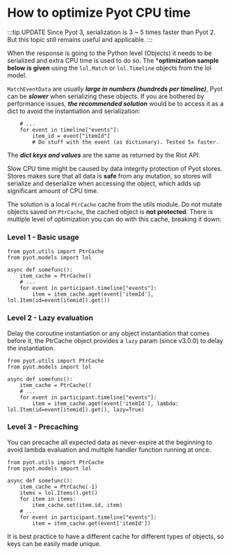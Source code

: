 # How to optimize Pyot CPU time

:::tip UPDATE
Since Pyot 3, serialization is 3 ~ 5 times faster than Pyot 2. But this topic still remains useful and applicable.
:::

When the response is going to the Python level (Objects) it needs to be serialized and extra CPU time is used to do so.
The ***optimization sample below is given** using the `lol.Match` or `lol.Timeline` objects from the lol model.

`MatchEventData` are usually **_large in numbers (hundreds per timeline)_**, Pyot can be **_slower_** when serializing these objects. If you are bothered by performance issues, **_the recommended solution_** would be to access it as a dict to avoid the instantiation and serialization:

```python{2}
    # ...
    for event in timeline["events"]:
        item_id = event["itemId"]
        # Do stuff with the event (as dictionary). Tested 5x faster.
```
The **_dict keys and values_** are the same as returned by the Riot API.

Slow CPU time might be caused by data integrity protection of Pyot stores. Stores makes sure that all data is **safe** from any mutation, so stores will serialize and deserialize when accessing the object, which adds up significant amount of CPU time.

The solution is a local `PtrCache` cache from the utils module. Do not mutate objects saved on `PtrCache`, the cached object is **not protected**. There is multiple level of optimization you can do with this cache, breaking it down:

### Level 1 - Basic usage

```python{8,12}
from pyot.utils import PtrCache
from pyot.models import lol

async def somefunc():
    item_cache = PtrCache()
    # ...
    for event in participant.timeline["events"]:
        item = item_cache.aget(event['itemId'], lol.Item(id=event[itemid]).get())
```

### Level 2 - Lazy evaluation

Delay the coroutine instantiation or any object instantiation that comes before it, the PtrCache object provides a `lazy` param (since v3.0.0) to delay the instantiation.

```python{8,12}
from pyot.utils import PtrCache
from pyot.models import lol

async def somefunc():
    item_cache = PtrCache()
    # ...
    for event in participant.timeline["events"]:
        item = item_cache.aget(event['itemId'], lambda: lol.Item(id=event[itemid]).get(), lazy=True)
```

### Level 3 - Precaching

You can precache all expected data as never-expire at the beginning to avoid lambda evaluation and multiple handler function running at once.

```python{6-8,11}
from pyot.utils import PtrCache
from pyot.models import lol

async def somefunc():
    item_cache = PtrCache(-1)
    items = lol.Items().get()
    for item in items:
        item_cache.set(item.id, item)
    # ...
    for event in participant.timeline["events"]:
        item = item_cache.get(event['itemId'])
```

It is best practice to have a different cache for different types of objects, so keys can be easily made unique.
